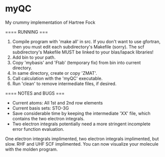 # myQC
My crummy implementation of Hartree Fock

====  RUNNING  ===
1) Compile program with 'make all' in src. If you don't want to use gfortran, then you must edit each subdirectory's Makefile (sorry). The scf subdirectory's Makefile MUST be linked to your blas/lapack libraries!
2) Add bin to your path.
3) Copy 'mybasis' and 'Ftab' (temporary fix) from bin into current directory.
4) In same directory, create or copy 'ZMAT'.
5) Call calculation with the 'myQC' executable.
6) Run 'clean' to remove intermediate files, if desired.

====  NOTES and BUGS  ===
- Current atoms: All 1st and 2nd row elements 
- Current basis sets: STO-3G
- Save considerable time by keeping the intermediate 'XX' file, which contains the two electron integrals.
- Two electron integrals potentially need a more stringent incomplete error function evaluation.

One electron integrals implimented, two electron integrals implimented, but slow.
RHF and UHF SCF implimented. You can now visualize your molecule with the molden program.
 
